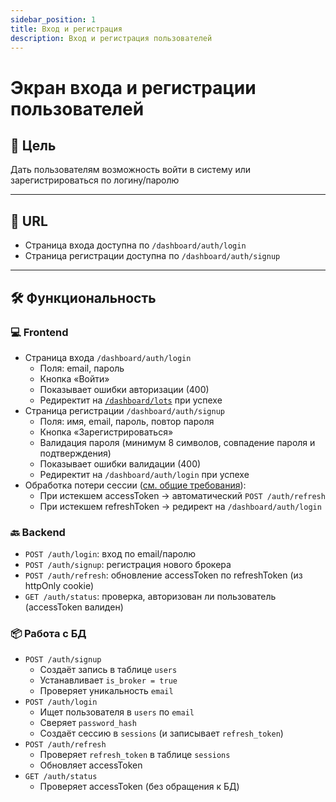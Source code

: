 ```yaml
---
sidebar_position: 1
title: Вход и регистрация
description: Вход и регистрация пользователей
---
```


# Экран входа и регистрации пользователей

## 🎯 Цель

Дать пользователям возможность войти в систему или зарегистрироваться по логину/паролю

---

## 🔗 URL

- Страница входа доступна по `/dashboard/auth/login`
- Страница регистрации доступна по `/dashboard/auth/signup`

---

## 🛠️ Функциональность

### 💻 Frontend

- Страница входа `/dashboard/auth/login`
    - Поля: email, пароль
    - Кнопка «Войти»
    - Показывает ошибки авторизации (400)
    - Редиректит на [`/dashboard/lots`](my-lots.md) при успехе
- Страница регистрации `/dashboard/auth/signup`
    - Поля: имя, email, пароль, повтор пароля
    - Кнопка «Зарегистрироваться»
    - Валидация пароля (минимум 8 символов, совпадение пароля и подтверждения)
    - Показывает ошибки валидации (400)
    - Редиректит на `/dashboard/auth/login` при успехе
- Обработка потери сессии ([см. общие требования](../general.md)):
    - При истекшем accessToken → автоматический `POST /auth/refresh`
    - При истекшем refreshToken → редирект на `/dashboard/auth/login`

### 🔙 Backend

- `POST /auth/login`: вход по email/паролю
- `POST /auth/signup`: регистрация нового брокера
- `POST /auth/refresh`: обновление accessToken по refreshToken (из httpOnly cookie)
- `GET /auth/status`: проверка, авторизован ли пользователь (accessToken валиден)

### 📦 Работа с БД

- `POST /auth/signup`
    - Создаёт запись в таблице `users`
    - Устанавливает `is_broker = true`
    - Проверяет уникальность `email`
- `POST /auth/login`
    - Ищет пользователя в `users` по `email`
    - Сверяет `password_hash`
    - Создаёт сессию в `sessions` (и записывает `refresh_token`)
- `POST /auth/refresh`
    - Проверяет `refresh_token` в таблице `sessions`
    - Обновляет accessToken
- `GET /auth/status`
    - Проверяет accessToken (без обращения к БД)